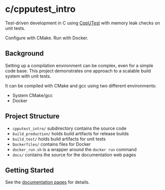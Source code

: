 # c/cpputest_intro

Test-driven development in C using
[CppUTest](http://cpputest.github.io/manual.html) with memory leak checks on unit tests.

Configure with CMake. Run with Docker.


## Background

Setting up a compilation environment can be complex, even for a simple code base. This project demonstrates one approach to a scalable build system with unit tests.

It can be compiled with CMake and gcc using two different environments:

  * System CMake/gcc
  * Docker


## Project Structure

  * `cpputest_intro/` subdirectory contains the source code
  * `build_production/` holds build artifacts for release builds
  * `build_test/` holds build artifacts for unit tests
  * `Dockerfiles/` contains files for Docker
  * `docker_run.sh` is a wrapper around the `docker run` command
  * `docs/` contains the source for the documentation web pages


## Getting Started

See the [documentation pages](https://kevinwmatthews.github.io/c-cpputest_intro/) for details.
